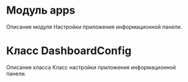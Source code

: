 # Модуль apps

Описание модуля Настройки приложения информационной панели.

# Класс DashboardConfig

Описание класса Класс настройки приложения информационной панели.